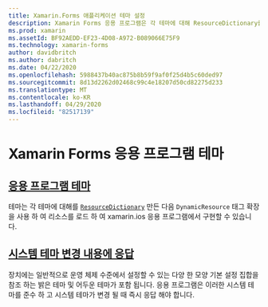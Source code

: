 ```yaml
---
title: Xamarin.Forms 애플리케이션 테마 설정
description: Xamarin Forms 응용 프로그램은 각 테마에 대해 ResourceDictionary를 만든 다음 DynamicResource 태그 확장을 사용 하 여 리소스를 로드 하 여 테마를 지원 합니다.
ms.prod: xamarin
ms.assetId: BF92AEDD-EF23-4D08-A972-B089066E75F9
ms.technology: xamarin-forms
author: davidbritch
ms.author: dabritch
ms.date: 04/22/2020
ms.openlocfilehash: 5988437b40ac875b8b59f9af0f25d4b5c60ded97
ms.sourcegitcommit: 8d13d2262d02468c99c4e18207d50cd82275d233
ms.translationtype: MT
ms.contentlocale: ko-KR
ms.lasthandoff: 04/29/2020
ms.locfileid: "82517139"
---
```

# <a name="theming-a-xamarinforms-application"></a>Xamarin Forms 응용 프로그램 테마

## <a name="theme-an-application"></a>[응용 프로그램 테마](theming.md)

테마는 각 테마에 대해를 [`ResourceDictionary`](xref:Xamarin.Forms.ResourceDictionary) 만든 다음 `DynamicResource` 태그 확장을 사용 하 여 리소스를 로드 하 여 xamarin.ios 응용 프로그램에서 구현할 수 있습니다.

## <a name="respond-to-system-theme-changes"></a>[시스템 테마 변경 내용에 응답](system-theme-changes.md)

장치에는 일반적으로 운영 체제 수준에서 설정할 수 있는 다양 한 모양 기본 설정 집합을 참조 하는 밝은 테마 및 어두운 테마가 포함 됩니다. 응용 프로그램은 이러한 시스템 테마를 준수 하 고 시스템 테마가 변경 될 때 즉시 응답 해야 합니다.
